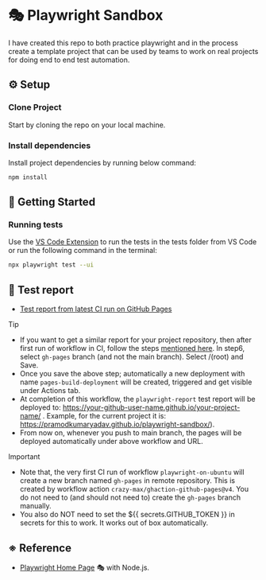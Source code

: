 # 🎭 Playwright Sandbox

I have created this repo to both practice playwright and in the process create a template project that can be used by teams to work on real projects for doing end to end test automation. 

## ⚙️ Setup

### Clone Project

Start by cloning the repo on your local machine. 

### Install dependencies

Install project dependencies by running below command:

```bash
npm install
```

## 🔢 Getting Started

### Running tests

Use the [VS Code Extension](https://marketplace.visualstudio.com/items?itemName=ms-playwright.playwright) to run the tests in the tests folder from VS Code or run the following command in the terminal:

```bash
npx playwright test --ui
```

## 🐞 Test report 

- [Test report from latest CI run on GitHub Pages](https://pramodkumaryadav.github.io/playwright-sandbox/)

> [!TIP]
> - If you want to get a similar report for your project repository, then after first run of workflow in CI, follow the steps [mentioned here](https://docs.github.com/en/pages/getting-started-with-github-pages/configuring-a-publishing-source-for-your-github-pages-site#publishing-from-a-branch). In step6, select `gh-pages` branch (and not the main branch). Select /(root) and Save.
> - Once you save the above step; automatically a new deployment with name `pages-build-deployment` will be created, triggered and get visible under Actions tab. 
> - At completion of this workflow, the `playwright-report` test report will be deployed to: https://your-github-user-name.github.io/your-project-name/ . Example, for the current project it is: https://pramodkumaryadav.github.io/playwright-sandbox/).
> - From now on, whenever you push to main branch, the pages will be deployed automatically under above workflow and URL.

> [!IMPORTANT]
> - Note that, the very first CI run of workflow `playwright-on-ubuntu` will create a new branch named `gh-pages` in remote repository. This is created by workflow action `crazy-max/ghaction-github-pages@v4`. You do not need to (and should not need to) create the `gh-pages` branch manually. 
> - You also do NOT need to set the ${{ secrets.GITHUB_TOKEN }} in secrets for this to work. It works out of box automatically.

## ※ Reference

- [Playwright Home Page](https://playwright.dev/) 🎭 with Node.js.



